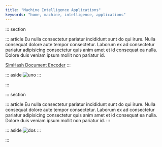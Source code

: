 ```yaml
---
title: "Machine Intelligence Applications"
keywords: "home, machine, intelligence, applications"
---
```


::: section

:::   article
Eu nulla consectetur pariatur incididunt sunt do qui irure. Nulla consequat
dolore aute tempor consectetur. Laborum ex ad consectetur pariatur adipisicing
consectetur quis anim amet et id consequat ea nulla. Dolore duis veniam ipsum
mollit non pariatur id.

[SimHash Document Encoder](/simhash-document-encoder)
:::

:::   aside
![uno](http://via.placeholder.com/500x250)
:::

:::

::: section

:::   article
Eu nulla consectetur pariatur incididunt sunt do qui irure. Nulla consequat
dolore aute tempor consectetur. Laborum ex ad consectetur pariatur adipisicing
consectetur quis anim amet et id consequat ea nulla. Dolore duis veniam ipsum
mollit non pariatur id.
:::

:::   aside
![dos](http://via.placeholder.com/500x250)
:::

:::
